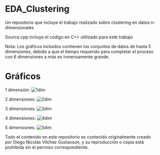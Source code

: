 # EDA_Clustering
Un repositorio que incluye el trabajo realizado sobre clustering en datos n-dimensionales

Source.cpp incluye el código en C++ utilizado para este trabajo

Nota: Los gráficos incluidos contienen los conjuntos de datos de hasta 5 dimensiones, debido a que el tiempo requerido para completar el proceso con 6 dimensiones a más es inmensamente grande.

# Gráficos

1 dimensión: 
![1dim](master/1dim.jpg)

2 dimensiones:
![2dim](master/2dim.jpg)

3 dimensiones:
![3dim](master/3dim.jpg)

4 dimensiones:
![4dim](master/4dim.jpg)

5 dimensiones:
![5dim](master/5dim.jpg)

Todo el contenido en este repositorio es contenido originalmente creado por Diego Nicolás Vílchez Gustavson, y su reproducción o copia está prohibida sin el permiso correspondiente.
